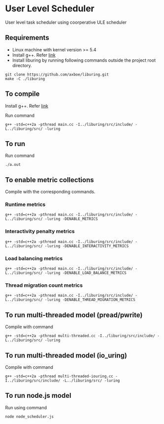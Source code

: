 # User Level Scheduler

User level task scheduler using coorperative ULE scheduler

## Requirements

* Linux machine with kernel version >= 5.4
* Install g++. Refer [link](https://gasparri.org/2020/07/30/installing-c17-and-c20-on-ubuntu-and-amazon-linux/)
* Install liburing by running following commands outside the project root directory.

```
git clone https://github.com/axboe/liburing.git
make -C ./liburing
```


## To compile

Install g++. Refer [link](https://gasparri.org/2020/07/30/installing-c17-and-c20-on-ubuntu-and-amazon-linux/)

Run command
```
g++ -std=c++2a -pthread main.cc -I../liburing/src/include/ -L../liburing/src/ -luring
```


## To run

Run command
```
./a.out
```

## To enable metric collections

Compile with the corresponding commands.

### Runtime metrics

```
g++ -std=c++2a -pthread main.cc -I../liburing/src/include/ -L../liburing/src/ -luring -DENABLE_METRICS
```

### Interactivity penalty metrics

```
g++ -std=c++2a -pthread main.cc -I../liburing/src/include/ -L../liburing/src/ -luring -DENABLE_INTERACTIVITY_METRICS
```

### Load balancing metrics

```
g++ -std=c++2a -pthread main.cc -I../liburing/src/include/ -L../liburing/src/ -luring -DENABLE_LOAD_BALANCE_METRICS
```

### Thread migration count metrics

```
g++ -std=c++2a -pthread main.cc -I../liburing/src/include/ -L../liburing/src/ -luring -DENABLE_THREAD_MIGRATION_METRICS
```

## To run multi-threaded model (pread/pwrite)
Compile with command
```
g++ -std=c++2a -pthread multi-threaded.cc -I../liburing/src/include/ -L../liburing/src/ -luring
```


## To run multi-threaded model (io_uring)
Compile with command
```
g++ -std=c++2a -pthread multi-threaded-iouring.cc -I../liburing/src/include/ -L../liburing/src/ -luring
```

## To run node.js model
Run using command
```
node node_scheduler.js
```
